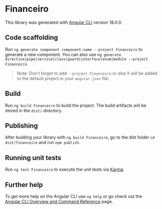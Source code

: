 # Financeiro

This library was generated with [Angular CLI](https://github.com/angular/angular-cli) version 18.0.0.

## Code scaffolding

Run `ng generate component component-name --project Financeiro` to generate a new component. You can also use `ng generate directive|pipe|service|class|guard|interface|enum|module --project Financeiro`.
> Note: Don't forget to add `--project Financeiro` or else it will be added to the default project in your `angular.json` file. 

## Build

Run `ng build Financeiro` to build the project. The build artifacts will be stored in the `dist/` directory.

## Publishing

After building your library with `ng build Financeiro`, go to the dist folder `cd dist/financeiro` and run `npm publish`.

## Running unit tests

Run `ng test Financeiro` to execute the unit tests via [Karma](https://karma-runner.github.io).

## Further help

To get more help on the Angular CLI use `ng help` or go check out the [Angular CLI Overview and Command Reference](https://angular.dev/tools/cli) page.
